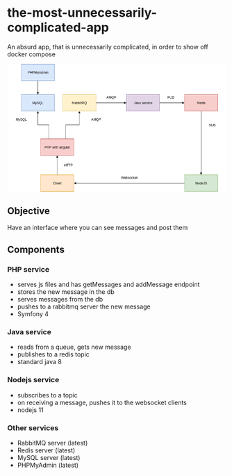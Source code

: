 # the-most-unnecessarily-complicated-app
An absurd app, that is unnecessarily complicated, in order to show off docker compose

![alt text](the-most-complicated-app.png "Logo Title Text 1")

## Objective
Have an interface where you can see messages and post them

## Components

### PHP service
- serves js files and has getMessages and addMessage endpoint
- stores the new message in the db
- serves messages from the db
- pushes to a rabbitmq server the new message
- Symfony 4

### Java service
- reads from a queue, gets new message
- publishes to a redis topic
- standard java 8

### Nodejs service
- subscribes to a topic
- on receiving a message, pushes it to the websocket clients
- nodejs 11

### Other services
- RabbitMQ server (latest)
- Redis server (latest)
- MySQL server (latest)
- PHPMyAdmin (latest)

